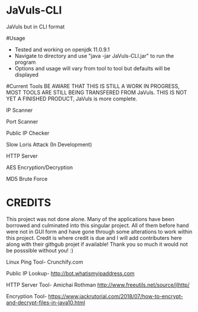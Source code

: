 # JaVuls-CLI
JaVuls but in CLI format

#Usage
- Tested and working on openjdk 11.0.9.1
- Navigate to directory and use "java -jar JaVuls-CLI.jar" to run the program
- Options and usage will vary from tool to tool but defaults will be displayed

#Current Tools
BE AWARE THAT THIS IS STILL A WORK IN PROGRESS, MOST TOOLS ARE STILL BEING TRANSFERED FROM JaVuls. THIS IS NOT YET A FINISHED PRODUCT, JaVuls is more complete.

IP Scanner

Port Scanner

Public IP Checker

Slow Loris Attack (In Development)

HTTP Server

AES Encryption/Decryption

MD5 Brute Force

# CREDITS
This project was not done alone. Many of the applications have been borrowed and culminated into this singular project. All of them before hand were not in GUI form and have gone through some alterations to work within this project. Credit is where credit is due and I will add contributers here along with their githgub projet if available! Thank you so much it would not be posssible without you! :)

Linux Ping Tool-
Crunchify.com

Public IP Lookup-
http://bot.whatismyipaddress.com

HTTP Server Tool-
Amichai Rothman
http://www.freeutils.net/source/jlhttp/

Encryption Tool-
https://www.jackrutorial.com/2018/07/how-to-encrypt-and-decrypt-files-in-java10.html
